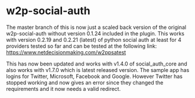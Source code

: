 # w2p-social-auth
The master branch of this is now just a scaled back version of the original w2p-social-auth without version 0.1.24 included in the plugin.  This works with version 0.2.19 and 0.2.21 (latest) of python social auth at least for 4 providers tested so far and can be tested at the following link:  https://www.netdecisionmaking.com/w2ppsatest

This has now been updated and works with v1.4.0 of social_auth_core and also works with v1.7.0 which is latest released version.  The sample app has logins for Twitter, Microsoft, Facebook and Google.  However Twitter has stopped working and now gives an error since they changed the requirements and it now needs a valid redirect.  
